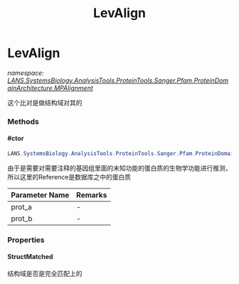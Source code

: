 ﻿---
title: LevAlign
---

# LevAlign
_namespace: [LANS.SystemsBiology.AnalysisTools.ProteinTools.Sanger.Pfam.ProteinDomainArchitecture.MPAlignment](N-LANS.SystemsBiology.AnalysisTools.ProteinTools.Sanger.Pfam.ProteinDomainArchitecture.MPAlignment.html)_

这个比对是做结构域对其的

### Methods

#### #ctor
```csharp
LANS.SystemsBiology.AnalysisTools.ProteinTools.Sanger.Pfam.ProteinDomainArchitecture.MPAlignment.LevAlign.#ctor(LANS.SystemsBiology.AnalysisTools.ProteinTools.Sanger.Pfam.PfamString.PfamString,LANS.SystemsBiology.AnalysisTools.ProteinTools.Sanger.Pfam.PfamString.PfamString,LANS.SystemsBiology.AnalysisTools.ProteinTools.Sanger.Pfam.ProteinDomainArchitecture.MPAlignment.DomainEquals)
```
由于是需要对需要注释的基因组里面的未知功能的蛋白质的生物学功能进行推测，所以这里的Reference是数据库之中的蛋白质

|Parameter Name|Remarks|
|--------------|-------|
|prot_a|-|
|prot_b|-|




### Properties

#### StructMatched
结构域是否是完全匹配上的

